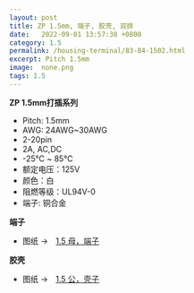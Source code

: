 ```yaml
---
layout: post
title: ZP 1.5mm, 端子, 胶壳, 双排
date:   2022-09-01 13:57:38 +0800
category: 1.5
permalink: /housing-terminal/83-84-1502.html
excerpt: Pitch 1.5mm
image:  none.png
tags: 1.5
---
```


__ZP 1.5mm打插系列__

* Pitch: 1.5mm
* AWG: 24AWG~30AWG
* 2-20pin
* 2A, AC,DC
* -25℃ ~ 85℃
* 额定电压：125V
* 颜色：白
* 阻燃等级：UL94V-0
* 端子: 铜合金

__端子__

* 图纸 →　[1.5 母，端子](/assets/2022/83-1502-ZP1502-T-XJ.pdf)


__胶壳__

* 图纸 →　[1.5 公，壳子](/assets/2022/84-1502-ZP1502-H-XJ.pdf)